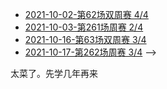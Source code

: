 - [2021-10-02-第62场双周赛 4/4](https://github.com/fengwei2002/Algorithm/tree/main/Leetcode/LeetCodeContest/2021-10-02-%E7%AC%AC62%E5%9C%BA%E5%8F%8C%E5%91%A8%E8%B5%9B)
- [2021-10-03-第261场周赛 2/4](https://github.com/fengwei2002/Algorithm/tree/main/Leetcode/LeetCodeContest/2020-10-03-%E7%AC%AC261%E5%9C%BA%E5%91%A8%E8%B5%9B)
- [2021-10-16-第63场双周赛 3/4]()
- [2021-10-17-第262场周赛 3/4]() -->

太菜了。先学几年再来
